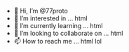 - 👋 Hi, I’m @77proto
- 👀 I’m interested in ... html
- 🌱 I’m currently learning ... html
- 💞️ I’m looking to collaborate on ... html
- 📫 How to reach me ... html lol

<!---
77proto/77proto is a ✨ special ✨ repository because its `README.md` (this file) appears on your GitHub profile.
You can click the Preview link to take a look at your changes.
--->
